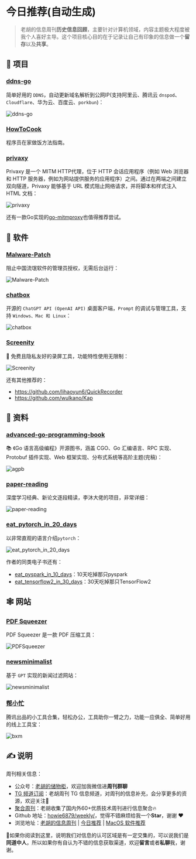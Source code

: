 # 今日推荐(自动生成)

> 老胡的信息周刊**历史信息回顾**，主要针对计算机领域，内容主题极大程度被我个人喜好主导。这个项目核心目的在于记录让自己有印象的信息做一个**留存**以及**共享**。


## 🎯 项目 

### [ddns-go](https://github.com/jeessy2/ddns-go)

简单好用的 `DDNS`，自动更新域名解析到公网IP(支持阿里云、腾讯云 `dnspod`、`Cloudflare`、华为云、百度云、`porkbun`)：

![ddns-go](https://images-1252557999.file.myqcloud.com/uPic/ddns-go.png) 

### [HowToCook](https://github.com/Anduin2017/HowToCook)

程序员在家做饭方法指南。 

### [privaxy](https://github.com/Barre/privaxy)

Privaxy 是一个 MITM HTTP代理，位于 HTTP 会话应用程序（例如 Web 浏览器和 HTTP 服务器，例如为网站提供服务的应用程序）之间。通过在两端之间建立双向隧道，Privaxy 能够基于 URL 模式阻止网络请求，并将脚本和样式注入 HTML 文档：

![privaxy](https://images-1252557999.file.myqcloud.com/uPic/privaxy.png)

还有一款Go实现的[go-mitmproxy](https://github.com/lqqyt2423/go-mitmproxy)也值得推荐尝试。 

## 🤖 软件 

### [Malware-Patch](https://github.com/the1812/Malware-Patch)

阻止中国流氓软件的管理员授权，无需后台运行：

![Malware-Patch](https://images-1252557999.file.myqcloud.com/uPic/Malware-Patch.png) 

### [chatbox](https://github.com/Bin-Huang/chatbox)

开源的 `ChatGPT API (OpenAI API)` 桌面客户端，`Prompt` 的调试与管理工具，支持 `Windows、Mac 和 Linux`：

![chatbox](https://images-1252557999.file.myqcloud.com/uPic/chatbox.png) 

### [Screenity](https://github.com/alyssaxuu/screenity)

🎥 免费且隐私友好的录屏工具，功能特性使用无限制：

![Screenity](https://images-1252557999.file.myqcloud.com/uPic/Screenity.png)

还有其他推荐的：

- https://github.com/lihaoyun6/QuickRecorder
- https://github.com/wulkano/Kap 

## 👀 资料 

### [advanced-go-programming-book](https://github.com/chai2010/advanced-go-programming-book)

📚 《Go 语言高级编程》开源图书，涵盖 CGO、Go 汇编语言、RPC 实现、Protobuf 插件实现、Web 框架实现、分布式系统等高阶主题(完稿)：

![agpb](https://images-1252557999.file.myqcloud.com/uPic/agpb.png) 

### [paper-reading](https://github.com/mli/paper-reading)

深度学习经典、新论文逐段精读，李沐大佬的项目，非常详细：

![paper-reading](https://images-1252557999.file.myqcloud.com/uPic/7e52UU.png) 

### [eat_pytorch_in_20_days](https://github.com/lyhue1991/eat_pytorch_in_20_days)

以非常直观的语言介绍`pytorch`：

![eat_pytorch_in_20_days](https://images-1252557999.file.myqcloud.com/uPic/fnTFJ5.png)

作者的同类电子书还有：

- [eat_pyspark_in_10_days](https://github.com/lyhue1991/eat_pyspark_in_10_days)：10天吃掉那只pyspark
- [eat_tensorflow2_in_30_days](https://github.com/lyhue1991/eat_tensorflow2_in_30_days)：30天吃掉那只TensorFlow2 

## 🕸 网站 

### [PDF Squeezer](https://www.witt-software.com/pdfsqueezer/)

PDF Squeezer 是一款 PDF 压缩工具：

![PDFSqueezer](https://images-1252557999.file.myqcloud.com/uPic/PDF%20Squeezer.jpg) 

### [newsminimalist](https://www.newsminimalist.com/)

基于 `GPT` 实现的新闻过滤网站：

![newsminimalist](https://images-1252557999.file.myqcloud.com/uPic/newsminimalist.jpg) 

### [帮小忙](https://tool.browser.qq.com/)

腾讯出品的小工具合集，轻松办公，工具助你一臂之力，功能一应俱全、简单好用的线上工具宝：

![bxm](https://images-1252557999.file.myqcloud.com/uPic/bxm.jpg) 

## ✍️ 说明

周刊相关信息：

- 公众号：[老胡的储物柜](https://images-1252557999.file.myqcloud.com/uPic/ETIbMe.jpg)，欢迎加我微信进**周刊群聊**
- [TG 频道订阅](https://t.me/howie_weekly)：老胡周刊 TG 信息频道，对周刊的信息补充，会分享更多的资源，欢迎关注👏
- [聚合周刊](https://www.fre321.com/weekly)：老胡收集了国内外60+优质技术周刊进行信息聚合🔥
- Github 地址：[howie6879/weekly/](https://github.com/howie6879/weekly/)，觉得不错麻烦给我一个**Star**，谢谢 ❤️
- 浏览地址：[老胡的信息周刊](https://weekly.howie6879.com) | [今日推荐](https://weekly.howie6879.com/recommend/index.html) | [MacOS 软件推荐](https://weekly.howie6879.com/soft/mac.html)

🙌如果你阅读到这里，说明我们对信息的认可区域是有一定交集的，可以说我们是**同道中人**，所以如果你有自认为不错的信息获取渠道，欢迎**留言**或者**私聊**我，谢谢。